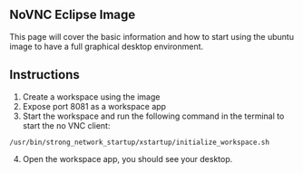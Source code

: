 ## NoVNC Eclipse Image

This page will cover the basic information and how to start using the ubuntu image to have a full graphical desktop environment.

## Instructions
1. Create a workspace using the image
2. Expose port 8081 as a workspace app
3. Start the workspace and run the following command in the terminal to start the no VNC client:
``` 
/usr/bin/strong_network_startup/xstartup/initialize_workspace.sh
```
4. Open the workspace app, you should see your desktop.